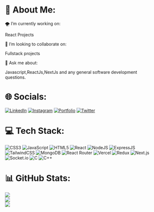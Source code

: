 # 🌟 About Me:

🌪 I’m currently working on:

React Projects

👯 I’m looking to collaborate on:

Fullstack projects

💬 Ask me about:

Javascript,ReactJs,NextJs and any general software development questions.

# 🌐 Socials:

[![LinkedIn](https://img.shields.io/badge/LinkedIn-0077B5.svg?style=for-the-badge&logo=linkedin&logoColor=white)](https://www.linkedin.com/in/ved-chaudhary-179343352/) 
[![Instagram](https://img.shields.io/badge/Instagram-E4405F.svg?style=for-the-badge&logo=instagram&logoColor=white)](https://www.instagram.com/your-username/) 
[![Portfolio](https://img.shields.io/badge/Portfolio-000000.svg?style=for-the-badge&logo=firefox&logoColor=white)](https://vedportfolioo.netlify.app/) 
[![Twitter](https://img.shields.io/badge/Twitter-1DA1F2.svg?style=for-the-badge&logo=twitter&logoColor=white)](https://x.com/CodexVelocity_) 

# 💻 Tech Stack:

![CSS3](https://img.shields.io/badge/CSS3-1572B6?style=for-the-badge&logo=css3&logoColor=white)
![JavaScript](https://img.shields.io/badge/JavaScript-F7DF1E?style=for-the-badge&logo=javascript&logoColor=black)
![HTML5](https://img.shields.io/badge/HTML5-E34F26?style=for-the-badge&logo=html5&logoColor=white)
![React](https://img.shields.io/badge/React-20232A?style=for-the-badge&logo=react&logoColor=61DAFB)
![NodeJS](https://img.shields.io/badge/Node.js-339933?style=for-the-badge&logo=node.js&logoColor=white)
![ExpressJS](https://img.shields.io/badge/Express.js-000000?style=for-the-badge&logo=express&logoColor=white)
![TailwindCSS](https://img.shields.io/badge/Tailwind_CSS-38B2AC?style=for-the-badge&logo=tailwind-css&logoColor=white)
![MongoDB](https://img.shields.io/badge/MongoDB-47A248?style=for-the-badge&logo=mongodb&logoColor=white)
![React Router](https://img.shields.io/badge/React_Router-CA4245?style=for-the-badge&logo=react-router&logoColor=white)
![Vercel](https://img.shields.io/badge/Vercel-000000?style=for-the-badge&logo=vercel&logoColor=white)
![Redux](https://img.shields.io/badge/Redux-764ABC?style=for-the-badge&logo=redux&logoColor=white)
![Next.js](https://img.shields.io/badge/Next.js-000000?style=for-the-badge&logo=nextdotjs&logoColor=white)
![Socket.io](https://img.shields.io/badge/Socket.io-010101?style=for-the-badge&logo=socketdotio&logoColor=white)
![C](https://img.shields.io/badge/C-A8B9CC?style=for-the-badge&logo=c&logoColor=white)
![C++](https://img.shields.io/badge/C++-00599C?style=for-the-badge&logo=cplusplus&logoColor=white)

# 📊 GitHub Stats:

![](https://github-readme-stats.vercel.app/api?username=vedchaudhary2005&theme=radical&hide_border=false&include_all_commits=true&count_private=true)  
![](https://github-readme-streak-stats.herokuapp.com/?user=vedchaudhary2005&theme=radical&hide_border=false)  
![](https://github-readme-stats.vercel.app/api/top-langs/?username=vedchaudhary2005&theme=radical&hide_border=false&layout=compact)

